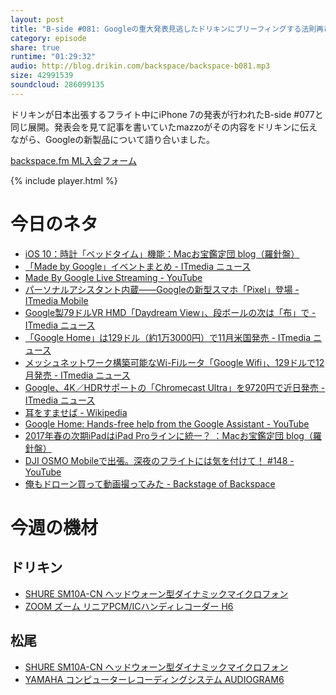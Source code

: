 ```yaml
---
layout: post
title: "B-side #081: Googleの重大発表見逃したドリキンにブリーフィングする法則再び"
category: episode
share: true
runtime: "01:29:32"
audio: http://blog.drikin.com/backspace/backspace-b081.mp3
size: 42991539
soundcloud: 286099135   
---
```


ドリキンが日本出張するフライト中にiPhone 7の発表が行われたB-side #077と同じ展開。発表会を見て記事を書いていたmazzoがその内容をドリキンに伝えながら、Googleの新製品について語り合いました。


[backspace.fm ML入会フォーム](http://backspace.us11.list-manage.com/subscribe?u=09c933bd3997c1d16dbed156a&id=84b6529b91)

{% include player.html %}

# 今日のネタ

* [iOS 10：時計「ベッドタイム」機能：Macお宝鑑定団 blog（羅針盤）](http://www.macotakara.jp/blog/category-54/entry-30610.html)
* [「Made by Google」イベントまとめ - ITmedia ニュース](http://www.itmedia.co.jp/news/articles/1610/05/news057.html)
* [Made By Google Live Streaming - YouTube](https://www.youtube.com/watch?v=q4y0KOeXViI)
* [パーソナルアシスタント内蔵――Googleの新型スマホ「Pixel」登場 - ITmedia Mobile](http://www.itmedia.co.jp/mobile/articles/1610/05/news046.html)
* [Google製79ドルVR HMD「Daydream View」、段ボールの次は「布」で - ITmedia ニュース](http://www.itmedia.co.jp/news/articles/1610/05/news049.html)
* [「Google Home」は129ドル（約1万3000円）で11月米国発売 - ITmedia ニュース](http://www.itmedia.co.jp/news/articles/1610/05/news048.html)
* [メッシュネットワーク構築可能なWi-Fiルータ「Google Wifi」、129ドルで12月発売 - ITmedia ニュース](http://www.itmedia.co.jp/news/articles/1610/05/news054.html)
* [Google、4K／HDRサポートの「Chromecast Ultra」を9720円で近日発売 - ITmedia ニュース](http://www.itmedia.co.jp/news/articles/1610/05/news051.html)
* [耳をすませば - Wikipedia](https://ja.wikipedia.org/wiki/%E8%80%B3%E3%82%92%E3%81%99%E3%81%BE%E3%81%9B%E3%81%B0)
* [Google Home: Hands-free help from the Google Assistant - YouTube](https://www.youtube.com/watch?v=nWiIWyCeZso)
* [2017年春の次期iPadはiPad Proラインに統一？ ：Macお宝鑑定団 blog（羅針盤）](http://www.macotakara.jp/blog/rumor/entry-30873.html)
* [DJI OSMO Mobileで出張。深夜のフライトには気を付けて！ #148 - YouTube](https://www.youtube.com/watch?v=yD3jqtkhdkE)
* [俺もドローン買って動画撮ってみた - Backstage of Backspace](https://blog.backspace.fm/%E4%BF%BA%E3%82%82%E3%83%89%E3%83%AD%E3%83%BC%E3%83%B3%E8%B2%B7%E3%81%A3%E3%81%A6%E5%8B%95%E7%94%BB%E6%92%AE%E3%81%A3%E3%81%A6%E3%81%BF%E3%81%9F-656e50f6bc1#.nmejw8a35)

# 今週の機材

## ドリキン
* [SHURE  SM10A-CN ヘッドウォーン型ダイナミックマイクロフォン](http://amzn.to/1LXIGkV) 
* [ZOOM ズーム リニアPCM/ICハンディレコーダー H6](http://amzn.to/29BOo5n)

## 松尾
* [SHURE  SM10A-CN ヘッドウォーン型ダイナミックマイクロフォン](http://amzn.to/1LXIGkV) 
* [YAMAHA コンピューターレコーディングシステム AUDIOGRAM6](http://amzn.to/1Rsyq5W)
